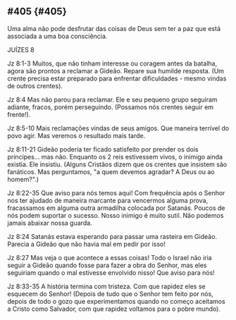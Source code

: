 ## #405 {#405}

Uma alma não pode desfrutar das coisas de Deus sem ter a paz que está associada a uma boa consciência.

JUÍZES 8

Jz 8:1-3 Muitos, que não tinham interesse ou coragem antes da batalha, agora são prontos a reclamar a Gideão. Repare sua humilde resposta. (Um crente precisa estar preparado para enfrentar dificuldades - mesmo vindas de outros crentes).

Jz 8:4 Mas não parou para reclamar. Ele e seu pequeno grupo seguiram adiante, fracos, porém perseguindo. (Possamos nós crentes seguir em frente!).

Jz 8:5-10 Mais reclamações vindas de seus amigos. Que maneira terrível do povo agir. Mas veremos o resultado mais tarde.

Jz 8:11-21 Gideão poderia ter ficado satisfeito por prender os dois príncipes... mas não. Enquanto os 2 reis estivessem vivos, o inimigo ainda existia. Ele insistiu. (Alguns Cristãos dizem que os crentes que insistem são fanáticos. Mas perguntamos, &quot;a quem devemos agradar? A Deus ou ao homem?&quot;.)

Jz 8:22-35 Que aviso para nós temos aqui! Com frequência após o Senhor nos ter ajudado de maneira marcante para vencermos alguma prova, fracassamos em alguma outra armadilha colocada por Satanás. Poucos de nós podem suportar o sucesso. Nosso inimigo é muito sutil. Não podemos jamais abaixar nossa guarda.

Jz 8:24 Satanás estava esperando para passar uma rasteira em Gideão. Parecia a Gideão que não havia mal em pedir por isso!

Jz 8:27 Mas veja o que acontece a essas coisas! Todo o Israel não iria seguir a Gideão quando fosse para fazer a obra do Senhor, mas eles seguiriam quando o mal estivesse envolvido nisso! Que aviso para nós!

Jz 8:33-35 A história termina com tristeza. Com que rapidez eles se esquecem do Senhor! (Depois de tudo que o Senhor tem feito por nós, depois de todo o gozo que experimentamos quando no começo aceitamos a Cristo como Salvador, com que rapidez voltamos para o pobre mundo).